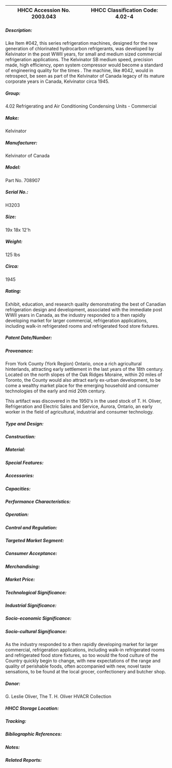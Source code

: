 | **HHCC Accession No. 2003.043** |**HHCC Classification Code:  4.02-4**|
| ----------- | ----------- |
##### Description:
Like Item #042, this series refrigeration machines, designed for the new generation of chlorinated hydrocarbon refrigerants, was developed by Kelvinator in the post WWII years, for small and medium sized commercial refrigeration applications. The Kelvinator SB medium speed, precision made, high efficiency, open system compressor  would become a standard of engineering quality for the times . The machine, like #042, would  in retrospect, be seen as part of the Kelvinator of Canada legacy of its mature corporate years in Canada, Kelvinator circa 1945.
##### Group:
4.02 Refrigerating and Air Conditioning Condensing Units - Commercial

##### Make:
Kelvinator

##### Manufacturer:
Kelvinator of Canada

##### Model:
Part No. 708907

##### Serial No.:
H3203

##### Size:
19x 18x 12'h

##### Weight:
125 lbs

##### Circa:
1945

##### Rating:
Exhibit, education, and research quality demonstrating the best of Canadian refrigeration design and development, associated with the immediate post WWII years in Canada, as the industry responded to a then rapidly developing market for larger commercial, refrigeration applications, including walk-in refrigerated rooms and refrigerated food store fixtures.

##### Patent Date/Number:


##### Provenance:
From York County (York Region) Ontario, once a rich agricultural hinterlands, attracting early settlement in the last years of the 18th century. Located on the north slopes of the Oak Ridges Moraine, within 20 miles of Toronto, the County would also attract early ex-urban development, to be come a wealthy market place for the emerging household and consumer technologies of the early and mid 20th century. 

This artifact was discovered in the 1950's in the used stock of T. H. Oliver, Refrigeration and Electric Sales and Service, Aurora, Ontario, an early worker in the field of agricultural, industrial and consumer technology.

##### Type and Design:


##### Construction:


##### Material:


##### Special Features:


##### Accessories:


##### Capacities:


##### Performance Characteristics:


##### Operation:


##### Control and Regulation:


##### Targeted Market Segment:


##### Consumer Acceptance:


##### Merchandising:


##### Market Price:


##### Technological Significance:


##### Industrial Significance:


##### Socio-economic Significance:


##### Socio-cultural Significance:
As the industry responded to a then rapidly developing market for larger commercial, refrigeration applications, including walk-in refrigerated rooms and refrigerated food store fixtures, so too would the food culture of the Country quickly begin to change, with new expectations of the range and quality of perishable foods, often accompanied with new, novel taste sensations, to be found at the local grocer, confectionery and butcher shop.

##### Donor:
G. Leslie Oliver, The T. H. Oliver HVACR Collection

##### HHCC Storage Location:


##### Tracking:


##### Bibliographic References:


##### Notes:


##### Related Reports:

